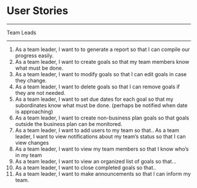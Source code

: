 User Stories
============

___________________

Team Leads
___________________


1. As a team leader, I want to to generate a report so that I can compile our progress easily.
2. As a team leader, I want to create goals so that my team members know what must be done.
3. As a team leader, I want to modify goals so that I can edit goals in case they change.
4. As a team leader, I want to delete goals so that I can remove goals if they are not needed.
5. As a team leader, I want to set due dates for each goal so that my subordinates know what must be done. (perhaps be notified when date is approaching)
6. As a team leader, I want to create non-business plan goals so that goals outside the business plan can be monitored.
7. As a team leader, I want to add users to my team so that..
As a team leader, I want to view notifications about my team’s status so that I can view changes
8. As a team leader, I want to view my team members so that I know who’s in my team
9. As a team leader, I want to view an organized list of goals so that… 
10. As a team leader, I want to close completed goals so that..
11. As a team leader, I want to make announcements so that I can inform my team.